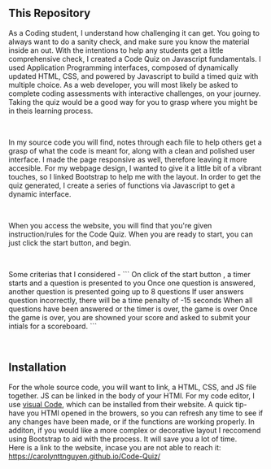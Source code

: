 ## This Repository

<p> 
  As a Coding student, I understand how challenging it can get. You going to always want to do a sanity check, and make sure you know the material inside an out. With the intentions to  help any students get a little comprehensive check, I created a Code Quiz on Javascript fundamentals. I used Application Programming interfaces, composed of dynamically updated HTML, CSS, and powered by Javascript to build a timed quiz with multiple choice. As a web developer, you will most likely be asked to complete coding assessments with interactive challenges, on your journey. Taking the quiz would be a good way for you to grasp where you might be in theis learning process.</p>

<br>

<p> 
  In my source code you will find, notes through each file to help others get a grasp of what the code is meant for, along with a clean and polished user interface. I made the page responsive as well, therefore leaving it more accesible. For my webpage design, I wanted to give it a little bit of a vibrant touches, so I linked Bootstrap to help me with the layout. In order to get the quiz generated, I create a series of functions via Javascript to get a dynamic interface.
</p>

<br>

<p>
  When you access the website, you will find that you're given instruction/rules for the Code Quiz. When you are ready to start, you can just click the start button, and begin.
</p>

<br>

<p>
  Some criterias that I considered -
```
  On click of the start button , a timer starts and a question is presented to you
  Once one question is answered, another question is presented going up to 8 questions
  If user answers question incorrectly, there will be a time penalty of -15 seconds
  When all questions have been answered or the timer is over, the game is over
  Once the game is over, you are showned your score and asked to submit your intials for a scoreboard.
```
  </p>
  <br>
  
## Installation
For the whole source code, you will want to link, a HTML, CSS, and JS file together. JS can be linked in the body of your HTMl.
For my code editor, I use [visual Code](https://code.visualstudio.com/), which can be installed from their website. A quick tip- have you HTMl opened in the browers, so you can refresh any time to see if any changes have been made, or if the functions are working properly. In additon, if you would like a more complex or decorative layout I reccomend using Bootstrap to aid with the process. It will save you a lot of time.
<br>
Here is a link to the website, incase you are not able to reach it: https://carolynttnguyen.github.io/Code-Quiz/
